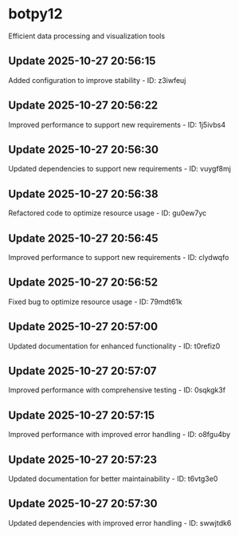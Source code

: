 # botpy12
Efficient data processing and visualization tools

## Update 2025-10-27 20:56:15
Added configuration to improve stability - ID: z3iwfeuj


## Update 2025-10-27 20:56:22
Improved performance to support new requirements - ID: 1j5ivbs4


## Update 2025-10-27 20:56:30
Updated dependencies to support new requirements - ID: vuygf8mj


## Update 2025-10-27 20:56:38
Refactored code to optimize resource usage - ID: gu0ew7yc


## Update 2025-10-27 20:56:45
Improved performance to support new requirements - ID: clydwqfo


## Update 2025-10-27 20:56:52
Fixed bug to optimize resource usage - ID: 79mdt61k


## Update 2025-10-27 20:57:00
Updated documentation for enhanced functionality - ID: t0refiz0


## Update 2025-10-27 20:57:07
Improved performance with comprehensive testing - ID: 0sqkgk3f


## Update 2025-10-27 20:57:15
Improved performance with improved error handling - ID: o8fgu4by


## Update 2025-10-27 20:57:23
Updated documentation for better maintainability - ID: t6vtg3e0


## Update 2025-10-27 20:57:30
Updated dependencies with improved error handling - ID: swwjtdk6

